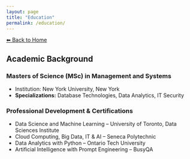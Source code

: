 ```yaml
---
layout: page
title: "Education"
permalink: /education/
---
```


[⬅ Back to Home](/)

## Academic Background


### Masters of Science (MSc) in Management and Systems
- Institution: New York University, New York  
- **Specializations:** Database Technologies, Data Analytics, IT Security  


### Professional Development & Certifications
- Data Science and Machine Learning – University of Toronto, Data Sciences Institute  
- Cloud Computing, Big Data, IT & AI – Seneca Polytechnic  
- Data Analytics with Python – Ontario Tech University  
- Artificial Intelligence with Prompt Engineering – BusyQA  

